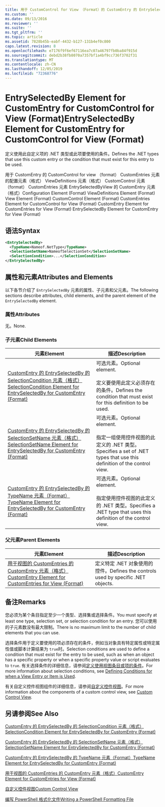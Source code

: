 ```yaml
---
title: 用于 CustomControl for View （Format）的 CustomEntry 的 EntrySelectedBy 元素 |Microsoft Docs
ms.custom: ''
ms.date: 09/13/2016
ms.reviewer: ''
ms.suite: ''
ms.tgt_pltfrm: ''
ms.topic: article
ms.assetid: 7828b45b-eabf-4432-b127-131b4ef0c800
caps.latest.revision: 8
ms.openlocfilehash: e7176f9f6ef67116ea7c07a46797fb0ba84f915d
ms.sourcegitcommit: debd2b38fb8070a7357bf1a4bf9cc736f3702f31
ms.translationtype: MT
ms.contentlocale: zh-CN
ms.lasthandoff: 12/05/2019
ms.locfileid: "72368776"
---
```

# <a name="entryselectedby-element-for-customentry-for-customcontrol-for-view-format"></a><span data-ttu-id="d9ad9-102">EntrySelectedBy Element for CustomEntry for CustomControl for View (Format)</span><span class="sxs-lookup"><span data-stu-id="d9ad9-102">EntrySelectedBy Element for CustomEntry for CustomControl for View (Format)</span></span>

<span data-ttu-id="d9ad9-103">定义使用此自定义项的 .NET 类型或此项要使用的条件。</span><span class="sxs-lookup"><span data-stu-id="d9ad9-103">Defines the .NET types that use this custom entry or the condition that must exist for this entry to be used.</span></span>

<span data-ttu-id="d9ad9-104">用于 CustomEntry 的 CustomControl for view （format） CustomEntries 元素的配置元素（格式） ViewDefinitions 元素（格式） CustomControl 元素（format） CustomEntries 元素 EntrySelectedByView 的 CustomEntry 元素（格式）</span><span class="sxs-lookup"><span data-stu-id="d9ad9-104">Configuration Element (Format) ViewDefinitions Element (Format) View Element (Format) CustomControl Element (Format) CustomEntries Element for CustomControl for View (Format) CustomEntry Element for CustomEntries for View (Format) EntrySelectedBy Element for CustomEntry for View (Format)</span></span>

## <a name="syntax"></a><span data-ttu-id="d9ad9-105">语法</span><span class="sxs-lookup"><span data-stu-id="d9ad9-105">Syntax</span></span>

```xml
<EntrySelectedBy>
  <TypeName>Nameof.NetType</TypeName>
  <SelectionSetName>NameofSelectionSet</SelectionSetName>
  <SelectionCondition>...</SelectionCondition>
</EntrySelectedBy>
```

## <a name="attributes-and-elements"></a><span data-ttu-id="d9ad9-106">属性和元素</span><span class="sxs-lookup"><span data-stu-id="d9ad9-106">Attributes and Elements</span></span>

<span data-ttu-id="d9ad9-107">以下各节介绍了 `EntrySelectedBy` 元素的属性、子元素和父元素。</span><span class="sxs-lookup"><span data-stu-id="d9ad9-107">The following sections describe attributes, child elements, and the parent element of the `EntrySelectedBy` element.</span></span>

### <a name="attributes"></a><span data-ttu-id="d9ad9-108">属性</span><span class="sxs-lookup"><span data-stu-id="d9ad9-108">Attributes</span></span>

<span data-ttu-id="d9ad9-109">无。</span><span class="sxs-lookup"><span data-stu-id="d9ad9-109">None.</span></span>

### <a name="child-elements"></a><span data-ttu-id="d9ad9-110">子元素</span><span class="sxs-lookup"><span data-stu-id="d9ad9-110">Child Elements</span></span>

|<span data-ttu-id="d9ad9-111">元素</span><span class="sxs-lookup"><span data-stu-id="d9ad9-111">Element</span></span>|<span data-ttu-id="d9ad9-112">描述</span><span class="sxs-lookup"><span data-stu-id="d9ad9-112">Description</span></span>|
|-------------|-----------------|
|[<span data-ttu-id="d9ad9-113">CustomEntry 的 EntrySelectedBy 的 SelectionCondition 元素（格式）</span><span class="sxs-lookup"><span data-stu-id="d9ad9-113">SelectionCondition Element for EntrySelectedBy for CustomEntry (Format)</span></span>](./selectioncondition-element-for-entryselectedby-for-customcontrol-format.md)|<span data-ttu-id="d9ad9-114">可选元素。</span><span class="sxs-lookup"><span data-stu-id="d9ad9-114">Optional element.</span></span><br /><br /> <span data-ttu-id="d9ad9-115">定义要使用此定义必须存在的条件。</span><span class="sxs-lookup"><span data-stu-id="d9ad9-115">Defines the condition that must exist for this definition to be used.</span></span>|
|[<span data-ttu-id="d9ad9-116">CustomEntry 的 EntrySelectedBy 的 SelectionSetName 元素（格式）</span><span class="sxs-lookup"><span data-stu-id="d9ad9-116">SelectionSetName Element for EntrySelectedBy for CustomEntry (Format)</span></span>](./selectionsetname-element-for-entryselectedby-for-customcontrol-for-view-format.md)|<span data-ttu-id="d9ad9-117">可选元素。</span><span class="sxs-lookup"><span data-stu-id="d9ad9-117">Optional element.</span></span><br /><br /> <span data-ttu-id="d9ad9-118">指定一组使用控件视图的此定义的 .NET 类型。</span><span class="sxs-lookup"><span data-stu-id="d9ad9-118">Specifies a set of .NET types that use this definition of the control view.</span></span>|
|[<span data-ttu-id="d9ad9-119">CustomEntry 的 EntrySelectedBy 的 TypeName 元素（Format）</span><span class="sxs-lookup"><span data-stu-id="d9ad9-119">TypeName Element for EntrySelectedBy for CustomEntry (Format)</span></span>](./typename-element-for-selectioncondition-for-customcontrol-for-view-format.md)|<span data-ttu-id="d9ad9-120">可选元素。</span><span class="sxs-lookup"><span data-stu-id="d9ad9-120">Optional element.</span></span><br /><br /> <span data-ttu-id="d9ad9-121">指定使用控件视图的此定义的 .NET 类型。</span><span class="sxs-lookup"><span data-stu-id="d9ad9-121">Specifies a .NET type that uses this definition of the control view.</span></span>|

### <a name="parent-elements"></a><span data-ttu-id="d9ad9-122">父元素</span><span class="sxs-lookup"><span data-stu-id="d9ad9-122">Parent Elements</span></span>

|<span data-ttu-id="d9ad9-123">元素</span><span class="sxs-lookup"><span data-stu-id="d9ad9-123">Element</span></span>|<span data-ttu-id="d9ad9-124">描述</span><span class="sxs-lookup"><span data-stu-id="d9ad9-124">Description</span></span>|
|-------------|-----------------|
|[<span data-ttu-id="d9ad9-125">用于视图的 CustomEntries 的 CustomEntry 元素（格式）</span><span class="sxs-lookup"><span data-stu-id="d9ad9-125">CustomEntry Element for CustomEntries for View (Format)</span></span>](./customentry-element-for-customentries-for-customcontrol-for-view-format.md)|<span data-ttu-id="d9ad9-126">定义特定 .NET 对象使用的控件。</span><span class="sxs-lookup"><span data-stu-id="d9ad9-126">Defines the controls used by specific .NET objects.</span></span>|

## <a name="remarks"></a><span data-ttu-id="d9ad9-127">备注</span><span class="sxs-lookup"><span data-stu-id="d9ad9-127">Remarks</span></span>

<span data-ttu-id="d9ad9-128">您必须为某个条目指定至少一个类型、选择集或选择条件。</span><span class="sxs-lookup"><span data-stu-id="d9ad9-128">You must specify at least one type, selection set, or selection condition for an entry.</span></span> <span data-ttu-id="d9ad9-129">您可以使用的子元素数没有最大限制。</span><span class="sxs-lookup"><span data-stu-id="d9ad9-129">There is no maximum limit to the number of child elements that you can use.</span></span>

<span data-ttu-id="d9ad9-130">选择条件用于定义要使用的项必须存在的条件，例如当对象具有特定属性或特定属性值或脚本计算结果为 `true`时。</span><span class="sxs-lookup"><span data-stu-id="d9ad9-130">Selection conditions are used to define a condition that must exist for the entry to be used, such as when an object has a specific property or when a specific property value or script evaluates to `true`.</span></span> <span data-ttu-id="d9ad9-131">有关选择条件的详细信息，请参阅[定义使用视图条目或项的条件](./defining-conditions-for-displaying-data.md)。</span><span class="sxs-lookup"><span data-stu-id="d9ad9-131">For more information about selection conditions, see [Defining Conditions for when a View Entry or Item is Used](./defining-conditions-for-displaying-data.md).</span></span>

<span data-ttu-id="d9ad9-132">有关自定义控件视图组件的详细信息，请参阅[自定义控件视图](./creating-custom-controls.md)。</span><span class="sxs-lookup"><span data-stu-id="d9ad9-132">For more information about the components of a custom control view, see [Custom Control View](./creating-custom-controls.md).</span></span>

## <a name="see-also"></a><span data-ttu-id="d9ad9-133">另请参阅</span><span class="sxs-lookup"><span data-stu-id="d9ad9-133">See Also</span></span>

[<span data-ttu-id="d9ad9-134">CustomEntry 的 EntrySelectedBy 的 SelectionCondition 元素（格式）</span><span class="sxs-lookup"><span data-stu-id="d9ad9-134">SelectionCondition Element for EntrySelectedBy for CustomEntry (Format)</span></span>](./selectioncondition-element-for-entryselectedby-for-customcontrol-format.md)

[<span data-ttu-id="d9ad9-135">CustomEntry 的 EntrySelectedBy 的 SelectionSetName 元素（格式）</span><span class="sxs-lookup"><span data-stu-id="d9ad9-135">SelectionSetName Element for EntrySelectedBy for CustomEntry (Format)</span></span>](./selectionsetname-element-for-entryselectedby-for-customcontrol-for-view-format.md)

[<span data-ttu-id="d9ad9-136">CustomEntry 的 EntrySelectedBy 的 TypeName 元素（Format）</span><span class="sxs-lookup"><span data-stu-id="d9ad9-136">TypeName Element for EntrySelectedBy for CustomEntry (Format)</span></span>](./typename-element-for-selectioncondition-for-customcontrol-for-view-format.md)

[<span data-ttu-id="d9ad9-137">用于视图的 CustomEntries 的 CustomEntry 元素（格式）</span><span class="sxs-lookup"><span data-stu-id="d9ad9-137">CustomEntry Element for CustomEntries for View (Format)</span></span>](./customentry-element-for-customentries-for-customcontrol-for-view-format.md)

[<span data-ttu-id="d9ad9-138">自定义控件视图</span><span class="sxs-lookup"><span data-stu-id="d9ad9-138">Custom Control View</span></span>](./creating-custom-controls.md)

[<span data-ttu-id="d9ad9-139">编写 PowerShell 格式化文件</span><span class="sxs-lookup"><span data-stu-id="d9ad9-139">Writing a PowerShell Formatting File</span></span>](./writing-a-powershell-formatting-file.md)
